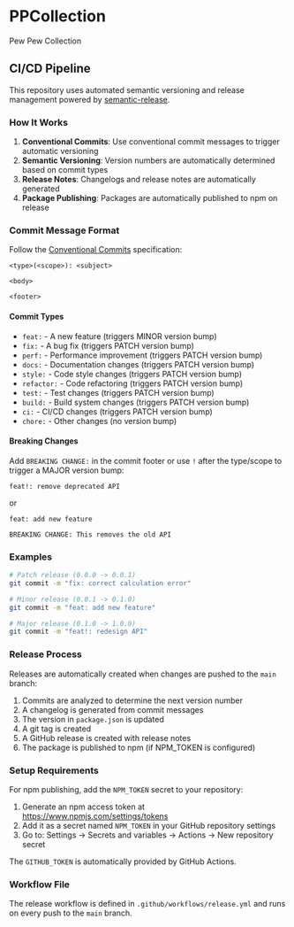 # PPCollection
Pew Pew Collection

## CI/CD Pipeline

This repository uses automated semantic versioning and release management powered by [semantic-release](https://github.com/semantic-release/semantic-release).

### How It Works

1. **Conventional Commits**: Use conventional commit messages to trigger automatic versioning
2. **Semantic Versioning**: Version numbers are automatically determined based on commit types
3. **Release Notes**: Changelogs and release notes are automatically generated
4. **Package Publishing**: Packages are automatically published to npm on release

### Commit Message Format

Follow the [Conventional Commits](https://www.conventionalcommits.org/) specification:

```
<type>(<scope>): <subject>

<body>

<footer>
```

#### Commit Types

- `feat:` - A new feature (triggers MINOR version bump)
- `fix:` - A bug fix (triggers PATCH version bump)
- `perf:` - Performance improvement (triggers PATCH version bump)
- `docs:` - Documentation changes (triggers PATCH version bump)
- `style:` - Code style changes (triggers PATCH version bump)
- `refactor:` - Code refactoring (triggers PATCH version bump)
- `test:` - Test changes (triggers PATCH version bump)
- `build:` - Build system changes (triggers PATCH version bump)
- `ci:` - CI/CD changes (triggers PATCH version bump)
- `chore:` - Other changes (no version bump)

#### Breaking Changes

Add `BREAKING CHANGE:` in the commit footer or use `!` after the type/scope to trigger a MAJOR version bump:

```
feat!: remove deprecated API
```

or

```
feat: add new feature

BREAKING CHANGE: This removes the old API
```

### Examples

```bash
# Patch release (0.0.0 -> 0.0.1)
git commit -m "fix: correct calculation error"

# Minor release (0.0.1 -> 0.1.0)
git commit -m "feat: add new feature"

# Major release (0.1.0 -> 1.0.0)
git commit -m "feat!: redesign API"
```

### Release Process

Releases are automatically created when changes are pushed to the `main` branch:

1. Commits are analyzed to determine the next version number
2. A changelog is generated from commit messages
3. The version in `package.json` is updated
4. A git tag is created
5. A GitHub release is created with release notes
6. The package is published to npm (if NPM_TOKEN is configured)

### Setup Requirements

For npm publishing, add the `NPM_TOKEN` secret to your repository:

1. Generate an npm access token at https://www.npmjs.com/settings/tokens
2. Add it as a secret named `NPM_TOKEN` in your GitHub repository settings
3. Go to: Settings → Secrets and variables → Actions → New repository secret

The `GITHUB_TOKEN` is automatically provided by GitHub Actions.

### Workflow File

The release workflow is defined in `.github/workflows/release.yml` and runs on every push to the `main` branch.

